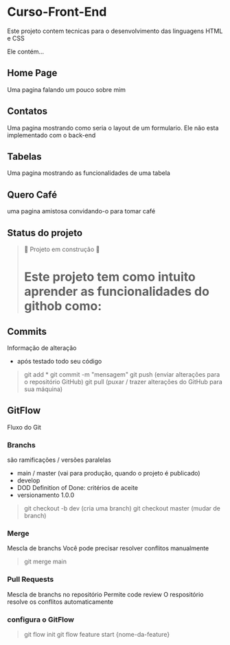 # Curso-Front-End

Este projeto contem tecnicas para o desenvolvimento das linguagens HTML e CSS

Ele contém...

## Home Page

Uma pagina falando um pouco sobre mim

## Contatos

Uma pagina mostrando como seria o layout de um formulario. Ele não esta implementado com o back-end

## Tabelas

Uma pagina mostrando as funcionalidades de uma tabela

## Quero Café

uma pagina amistosa convidando-o para tomar café


## Status do projeto

> :construction: Projeto em construção :construction:
> 
># Este projeto tem como intuito aprender as funcionalidades do githob como:
> 
## Commits
 Informação de alteração
 - após testado todo seu código
 > git add *
 > git commit -m "mensagem"
 > git push (enviar alterações para o repositório GitHub)
 > git pull (puxar / trazer alterações do GitHub para sua máquina)

## GitFlow
Fluxo do Git

### Branchs
são ramificações / versões paralelas

- main / master (vai para produção, quando o projeto é publicado)
- develop 
- DOD Definition of Done: critérios de aceite
- versionamento 1.0.0

> git checkout -b dev (cria uma branch)
> git checkout master (mudar de branch)


### Merge
Mescla de branchs
Você pode precisar resolver conflitos manualmente

> git merge main 

### Pull Requests
Mescla de branchs no repositório
Permite code review
O respositório resolve os conflitos automaticamente


### configura o GitFlow
> git flow init
> git flow feature start {nome-da-feature}
